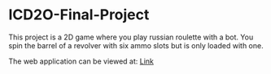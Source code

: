 # ICD2O-Final-Project

This project is a 2D game where you play russian roulette with a bot.
You spin the barrel of a revolver with six ammo slots but is only loaded with one.

The web application can be viewed at: [Link](https://mths-icd2o-1-2024.github.io/ICD2O-Final-Project-isaac.ip/) 
